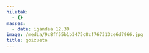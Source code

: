 ```yaml
---
hiletak:
  - {}
masses:
  - date: igandea 12.30
image: /media/9c8ff55b1b3475c8cf767313ce6d7966.jpg
title: goizueta
---
```

